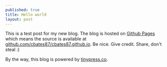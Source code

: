 ```yaml
---
published: true
title: Hello world
layout: post
---
```

This is a test post for my new blog. The blog is hosted on [Github Pages](http://pages.github.com/) which means the source is available at [github.com/cbates87/cbates87.github.io](http://github.com/cbates87/cbates87.github.io). Be nice. Give credit. Share, don't steal :)

By the way, this blog is powered by [tinypress.co](https://tinypress.co).